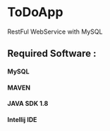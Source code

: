 # ToDoApp
RestFul WebService with MySQL

## Required Software :

#### MySQL
#### MAVEN
#### JAVA SDK 1.8 
#### Intellij IDE

